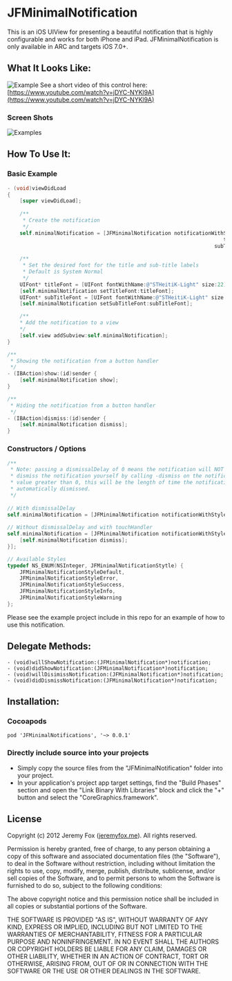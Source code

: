JFMinimalNotification
===========

This is an iOS UIView for presenting a beautiful notification that is highly configurable and works for both iPhone and iPad. JFMinimalNotification is only available in ARC and targets iOS 7.0+.

What It Looks Like:
------------------

![Example](https://www.dropbox.com/s/jv7rpbephofbit1/example.gif?dl=0)
See a short video of this control here: [https://www.youtube.com/watch?v=jDYC-NYKl9A](https://www.youtube.com/watch?v=jDYC-NYKl9A)

### Screen Shots

![Examples](http://imageshack.com/a/img673/9547/7auGJk.png)
<!-- ![Success With Left View](https://imageshack.us/a/img713/7325/screenshot20130508at125.png)
![Success](https://imageshack.us/a/img560/7325/screenshot20130508at125.png)
![Error](https://imageshack.us/a/img43/7325/screenshot20130508at125.png)
![Default](https://imageshack.us/a/img856/7325/screenshot20130508at125.png)  -->

How To Use It:
-------------

### Basic Example

```objective-c
- (void)viewDidLoad
{
    [super viewDidLoad];
    
    /**
     * Create the notification
     */
    self.minimalNotification = [JFMinimalNotification notificationWithStyle:JFMinimalNotificationStyleDefault
                                                                      title:@"This is my awesome title"
                                                                   subTitle:@"This is my awesome sub-title"];
    
    /**
     * Set the desired font for the title and sub-title labels
     * Default is System Normal
     */
    UIFont* titleFont = [UIFont fontWithName:@"STHeitiK-Light" size:22];
    [self.minimalNotification setTitleFont:titleFont];
    UIFont* subTitleFont = [UIFont fontWithName:@"STHeitiK-Light" size:16];
    [self.minimalNotification setSubTitleFont:subTitleFont];

    /**
    * Add the notification to a view
    */
    [self.view addSubview:self.minimalNotification];
}

/**
 * Showing the notification from a button handler
 */
- (IBAction)show:(id)sender {
    [self.minimalNotification show];
}

/**
 * Hiding the notification from a button handler
 */
- (IBAction)dismiss:(id)sender {
    [self.minimalNotification dismiss];
}
```

### Constructors / Options

```objective-c
/**
 * Note: passing a dismissalDelay of 0 means the notification will NOT be automatically dismissed, you will need to 
 * dismiss the notification yourself by calling -dismiss on the notification object. If you pass a dismissalDelay 
 * value greater than 0, this will be the length of time the notification will remain visisble before being 
 * automatically dismissed.
 */
 
// With dismissalDelay
self.minimalNotification = [JFMinimalNotification notificationWithStyle:JFMinimalNotificationStyleError title:@"This is my awesome title" subTitle:@"This is my awesome sub-title" dismissalDelay:3.0];
 
// Without dismissalDelay and with touchHandler
self.minimalNotification = [JFMinimalNotification notificationWithStyle:JFMinimalNotificationStyleError title:@"This is my awesome title" subTitle:@"This is my awesome sub-title" dismissalDelay:0.0 touchHandler:^{
    [self.minimalNotification dismiss];
}];
```

```objective-c
// Available Styles
typedef NS_ENUM(NSInteger, JFMinimalNotificationStytle) {
    JFMinimalNotificationStyleDefault,
    JFMinimalNotificationStyleError,
    JFMinimalNotificationStyleSuccess,
    JFMinimalNotificationStyleInfo,
    JFMinimalNotificationStyleWarning
};
```

Please see the example project include in this repo for an example of how to use this notification.
    
Delegate Methods:
----------------

    - (void)willShowNotification:(JFMinimalNotification*)notification;
    - (void)didShowNotification:(JFMinimalNotification*)notification;
    - (void)willDisimissNotification:(JFMinimalNotification*)notification;
    - (void)didDismissNotification:(JFMinimalNotification*)notification;
    
Installation:
------------

### Cocoapods

`pod 'JFMinimalNotifications', '~> 0.0.1'`

### Directly include source into your projects

- Simply copy the source files from the "JFMinimalNotification" folder into your project.
- In your application's project app target settings, find the "Build Phases" section and open the "Link Binary With Libraries" block and click the "+" button and select the "CoreGraphics.framework".

License
-------
Copyright (c) 2012 Jeremy Fox ([jeremyfox.me](http://www.jeremyfox.me)). All rights reserved.

Permission is hereby granted, free of charge, to any person obtaining a copy
of this software and associated documentation files (the "Software"), to deal
in the Software without restriction, including without limitation the rights
to use, copy, modify, merge, publish, distribute, sublicense, and/or sell
copies of the Software, and to permit persons to whom the Software is
furnished to do so, subject to the following conditions:

The above copyright notice and this permission notice shall be included in
all copies or substantial portions of the Software.

THE SOFTWARE IS PROVIDED "AS IS", WITHOUT WARRANTY OF ANY KIND, EXPRESS OR
IMPLIED, INCLUDING BUT NOT LIMITED TO THE WARRANTIES OF MERCHANTABILITY,
FITNESS FOR A PARTICULAR PURPOSE AND NONINFRINGEMENT. IN NO EVENT SHALL THE
AUTHORS OR COPYRIGHT HOLDERS BE LIABLE FOR ANY CLAIM, DAMAGES OR OTHER
LIABILITY, WHETHER IN AN ACTION OF CONTRACT, TORT OR OTHERWISE, ARISING FROM,
OUT OF OR IN CONNECTION WITH THE SOFTWARE OR THE USE OR OTHER DEALINGS IN THE
SOFTWARE.
